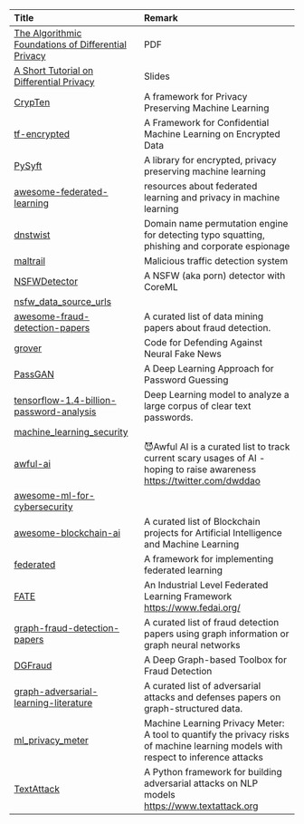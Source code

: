 | Title | Remark |
| :---- | :----|
| [The Algorithmic Foundations of Differential Privacy](https://www.cis.upenn.edu/~aaroth/Papers/privacybook.pdf)|PDF|
|[A Short Tutorial on Differential Privacy](https://borjaballe.github.io/slides/dp-tutorial-long.pdf)|Slides|
|[CrypTen](https://github.com/facebookresearch/CrypTen)|A framework for Privacy Preserving Machine Learning|
|[tf-encrypted](https://github.com/tf-encrypted/tf-encrypted)|A Framework for Confidential Machine Learning on Encrypted Data|
|[PySyft](https://github.com/OpenMined/PySyft)|A library for encrypted, privacy preserving machine learning|
|[awesome-federated-learning](https://github.com/poga/awesome-federated-learning)|resources about federated learning and privacy in machine learning|
|[dnstwist](https://github.com/elceef/dnstwist)|Domain name permutation engine for detecting typo squatting, phishing and corporate espionage|
|[maltrail](https://github.com/stamparm/maltrail)|Malicious traffic detection system|
|[NSFWDetector](https://github.com/lovoo/NSFWDetector)|A NSFW (aka porn) detector with CoreML|
|[nsfw_data_source_urls](https://github.com/EBazarov/nsfw_data_source_urls)||
|[awesome-fraud-detection-papers](https://github.com/benedekrozemberczki/awesome-fraud-detection-papers)|A curated list of data mining papers about fraud detection.|
|[grover](https://github.com/rowanz/grover)|Code for Defending Against Neural Fake News|
|[PassGAN](https://github.com/brannondorsey/PassGAN)|A Deep Learning Approach for Password Guessing|
|[tensorflow-1.4-billion-password-analysis](https://github.com/philipperemy/tensorflow-1.4-billion-password-analysis)|Deep Learning model to analyze a large corpus of clear text passwords.|
|[machine_learning_security](https://github.com/13o-bbr-bbq/machine_learning_security)||
|[awful-ai](https://github.com/daviddao/awful-ai)|😈Awful AI is a curated list to track current scary usages of AI - hoping to raise awareness https://twitter.com/dwddao|
|[awesome-ml-for-cybersecurity](https://github.com/jivoi/awesome-ml-for-cybersecurity#awesome-machine-learning-for-cyber-security-)|
|[awesome-blockchain-ai](https://github.com/steven2358/awesome-blockchain-ai)|A curated list of Blockchain projects for Artificial Intelligence and Machine Learning|
|[federated](https://github.com/tensorflow/federated)|A framework for implementing federated learning|
|[FATE](https://github.com/FederatedAI/FATE)|An Industrial Level Federated Learning Framework https://www.fedai.org/|
|[graph-fraud-detection-papers](https://github.com/safe-graph/graph-fraud-detection-papers)|A curated list of fraud detection papers using graph information or graph neural networks|
|[DGFraud](https://github.com/safe-graph/DGFraud)|A Deep Graph-based Toolbox for Fraud Detection|
|[graph-adversarial-learning-literature](https://github.com/safe-graph/graph-adversarial-learning-literature)|A curated list of adversarial attacks and defenses papers on graph-structured data.|
|[ml_privacy_meter](https://github.com/privacytrustlab/ml_privacy_meter)|Machine Learning Privacy Meter: A tool to quantify the privacy risks of machine learning models with respect to inference attacks|
|[TextAttack](https://github.com/QData/TextAttack)|A Python framework for building adversarial attacks on NLP models https://www.textattack.org|